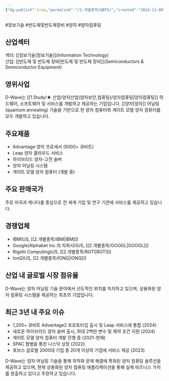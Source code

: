 ```yaml
---
{"dg-publish":true,"permalink":"/2.개별종목/QBTS/","created":"2024-11-09T08:49:36.966+09:00","updated":"2025-06-03T20:06:00.808+09:00"}
---
```


#정보기술 #반도체및반도체장비 #양자 #양자컴퓨팅 

## 산업섹터

섹터: [[정보기술\|정보기술]](Information Technology)  
산업: [[반도체 및 반도체 장비\|반도체 및 반도체 장비]](Semiconductors & Semiconductor Equipment)

## 영위사업

D-Wave는 [[1.Study/★ 산업/양자산업(양자보안,컴퓨팅)/양자컴퓨팅\|양자컴퓨팅]] 하드웨어, 소프트웨어 및 서비스를 개발하고 제공하는 기업입니다. [[양자\|양자]] 어닐링(quantum annealing) 기술을 기반으로 한 양자 컴퓨터와 게이트 모델 양자 컴퓨터를 모두 개발하고 있습니다.

## 주요제품

- Advantage 양자 프로세서 (5000+ 큐비트)
- Leap 양자 클라우드 서비스
- 하이브리드 양자-고전 솔버
- 양자 어닐링 시스템
- 게이트 모델 양자 컴퓨터 (개발 중)

## 주요 판매국가

주로 미국과 캐나다를 중심으로 전 세계 기업 및 연구 기관에 서비스를 제공하고 있습니다.

## 경쟁업체

- IBM(US, [[2.개별종목/IBM\|IBM]])
- Google(Alphabet Inc.의 자회사)(US, [[2.개별종목/GOOGL\|GOOGL]])
- Rigetti Computing(US, [[2.개별종목/RGTI\|RGTI]])
- IonQ(US, [[2.개별종목/IONQ\|IONQ]])

## 산업 내 글로벌 시장 점유율

D-Wave는 양자 어닐링 기술 분야에서 선도적인 위치를 차지하고 있으며, 상용화된 양자 컴퓨팅 시스템을 제공하는 최초의 기업입니다.

## 최근 3년 내 주요 이슈

- 1,200+ 큐비트 Advantage2 프로토타입 출시 및 Leap 서비스에 통합 (2024)
- 새로운 하이브리드 양자 솔버 출시, 최대 2백만 변수 및 제약 조건 지원 (2024)
- 게이트 모델 양자 컴퓨터 개발 진행 중 (2021-현재)
- SPAC 합병을 통한 나스닥 상장 (2022)
- 포브스 글로벌 2000대 기업 중 20개 이상의 기업에 서비스 제공 (2023)

D-Wave는 양자 어닐링 기술을 통해 최적화 문제 해결에 특화된 양자 컴퓨팅 솔루션을 제공하고 있으며, 현재 상용화된 양자 컴퓨팅 애플리케이션을 통해 실제 비즈니스 가치를 창출하고 있다고 주장하고 있습니다.